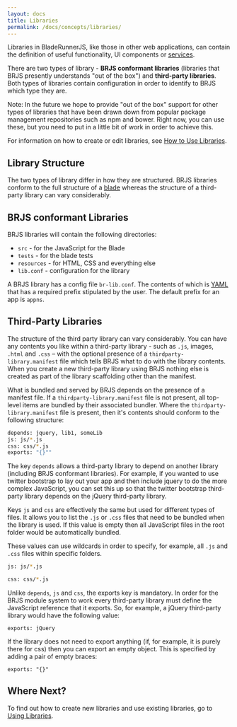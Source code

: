 ```yaml
---
layout: docs
title: Libraries
permalink: /docs/concepts/libraries/
---
```


Libraries in BladeRunnerJS, like those in other web applications, can contain the definition of useful functionality, UI components or [services](http://bladerunnerjs.org/docs/concepts/services/).

There are two types of library - **BRJS conformant libraries** (libraries that BRJS presently understands "out of the box") and **third-party libraries**. Both types of libraries contain configuration in order to identify to BRJS which type they are.

<div class="alert alert-info">
  <p>Note: In the future we hope to provide "out of the box" support for other types of libraries that have been drawn down from popular package management repositories such as npm and bower. Right now, you can use these, but you need to put in a little bit of work in order to achieve this.<p>
</div>

For information on how to create or edit libraries, see [How to Use Libraries](http://bladerunnerjs.org/docs/use/use_libraries/).

## Library Structure

The two types of library differ in how they are structured. BRJS libraries conform to the full structure of a [blade](/docs/concepts/blades/) whereas the structure of a third-party library can vary considerably.

## BRJS conformant Libraries

BRJS libraries will contain the following directories:

- `src` - for the JavaScript for the Blade
- `tests` - for the blade tests
- `resources` - for HTML, CSS and everything else
- `lib.conf` - configuration for the library

A BRJS library has a config file `br-lib.conf`. The contents of which is [YAML](http://en.wikipedia.org/wiki/YAML) that has a required prefix stipulated by the user. The default prefix for an app is `appns`.

## Third-Party Libraries

The structure of the third party library can vary considerably. You can have any contents you like within a third-party library - such as `.js`, images, `.html` and `.css` –  with the optional presence of a `thirdparty-library.manifest` file which tells BRJS what to do with the library contents. When you create a new third-party library using BRJS nothing else is created as part of the library scaffolding other than the manifest.

What is bundled and served by BRJS depends on the presence of a manifest file. If a `thirdparty-library.manifest` file is not present, all top-level items are bundled by their associated bundler. Where the `thirdparty-library.manifest` file is present, then it's contents should conform to the following structure:

```bash
depends: jquery, lib1, someLib
js: js/*.js
css: css/*.js
exports: "{}""
```

The key `depends` allows a third-party library to depend on another library (including BRJS conformant libraries). For example, if you wanted to use twitter bootstrap to lay out your app and then include jquery to do the more complex JavaScript, you can set this up so that the twitter bootstrap third-party library depends on the jQuery third-party library.

Keys `js` and `css` are effectively the same but used for different types of files. It allows you to list the `.js` or `.css` files that need to be bundled when the library is used. If this value is empty then all JavaScript files in the root folder would be automatically bundled.

These values can use wildcards in order to specify, for example, all `.js` and `.css` files within specific folders.

```bash
js: js/*.js

css: css/*.js
```

Unlike `depends`, `js` and `css`, the exports key is mandatory. In order for the BRJS module system to work every third-party library must define the JavaScript reference that it exports. So, for example, a jQuery third-party library would have the following value:

```
exports: jQuery
```

If the library does not need to export anything (if, for example, it is purely there for css) then you can export an empty object. This is specified by adding a pair of empty braces:

```
exports: "{}"
```

## Where Next?

To find out how to create new libraries and use existing libraries, go to [Using Libraries](/docs/use/user_libraries/).
